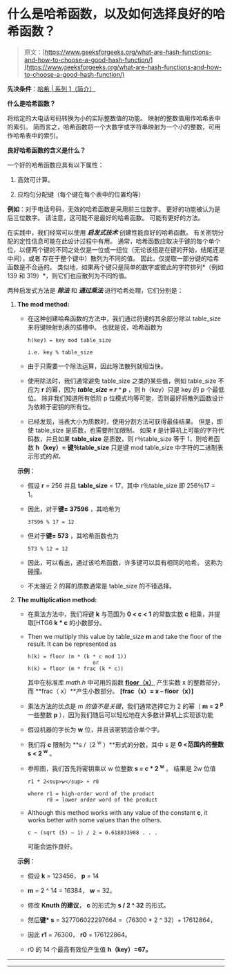 # 什么是哈希函数，以及如何选择良好的哈希函数？

> 原文：[https://www.geeksforgeeks.org/what-are-hash-functions-and-how-to-choose-a-good-hash-function/](https://www.geeksforgeeks.org/what-are-hash-functions-and-how-to-choose-a-good-hash-function/)

**先决条件**：[哈希 | 系列 1（简介）](https://www.geeksforgeeks.org/hashing-set-1-introduction/) 

**什么是哈希函数？**

将给定的大电话号码转换为小的实际整数值的功能。 映射的整数值用作哈希表中的索引。 简而言之，哈希函数将一个大数字或字符串映射为一个小的整数，可用作哈希表中的索引。

**良好哈希函数的含义是什么？**

一个好的哈希函数应具有以下属性：

1.  高效可计算。

2.  应均匀分配键（每个键在每个表中的位置均等）

**例如**：对于电话号码，无效的哈希函数是采用前三位数字。 更好的功能被认为是后三位数字。 请注意，这可能不是最好的哈希函数。 可能有更好的方法。

在实践中，我们经常可以使用 ***启发式技术*** 创建性能良好的哈希函数。 有关密钥分配的定性信息可能在此设计过程中有用。 通常，哈希函数应取决于键的每个单个位，以便两个键的不同之处仅是一位或一组位（无论该组是在键的开始，结尾还是中间），或者 存在于整个键中）散列为不同的值。 因此，仅提取一部分键的哈希函数是不合适的。 类似地，如果两个键只是简单的数字或彼此的字符排列*（例如 139 和 319）*，则它们也应散列为不同的值。

两种启发式方法是 ***除法*** 和 ***通过乘法*** 进行哈希处理，它们分别是：

1.  **The mod method:**

    *   在这种创建哈希函数的方法中，我们通过将键的其余部分除以 table_size 来将键映射到表的插槽中。 也就是说，哈希函数为

        ```
        h(key) = key mod table_size 

        i.e. key % table_size
        ```

    *   由于只需要一个除法运算，因此除法散列就相当快。

    *   使用除法时，我们通常避免 table_size 之类的某些值，例如 table_size 不应为 **r** 的幂，因为 ***table_size = r ^ p*** ，则 h（key）只是 key 的 p 个最低位。 除非我们知道所有低阶 p 位模式均等可能，否则最好将散列函数设计为依赖于密钥的所有位。

    *   已经发现，当表大小为质数时，使用分割方法可获得最佳结果。 但是，即使 table_size 是质数，也需要附加限制。 如果 **r** 是计算机上可能的字符代码数，并且如果 **table_size** 是质数，则 r％table_size 等于 1，则哈希函数 **h（key）= 键％table_size** 只是键 mod table_size 中字符的二进制表示形式的*和。*

    **示例**：

    *   假设 **r** = 256 并且 **table_size** = 17，其中 r％table_size 即 256％17 = 1。

    *   因此，对于**键= 37596** ，其哈希为

        ```
        37596 % 17 = 12
        ```

    *   但对于**键= 573** ，其哈希函数也为

        ```
        573 % 12 = 12
        ```

    *   因此，可以看出，通过该哈希函数，许多键可以具有相同的哈希。 这称为[碰撞](https://www.geeksforgeeks.org/hashing-set-2-separate-chaining/)。

    *   不太接近 2 的幂的质数通常是 table_size 的不错选择。

2.  **The multiplication method:**

    *   在乘法方法中，我们将键 **k** 与范围为 **0 < c < 1** 的常数实数 **c** 相乘，并提取[HTG6 **k * c** 的小数部分。

    *   Then we multiply this value by table_size **m** and take the floor of the result. It can be represented as

        ```
        h(k) = floor (m * (k * c mod 1))
                             or
        h(k) = floor (m * frac (k * c))

        ```

        其中在标准库 *math.h* 中可用的函数 [**floor（x）**](https://www.geeksforgeeks.org/ceil-floor-functions-cpp/) 产生实数 x 的整数部分，而 **frac（ x）**产生小数部分。 **[frac（x）= x – floor（x）]**

    *   乘法方法的优点是 *m 的值不是关键*，我们通常选择它为 2 的幂（ **m = 2 <sup>p</sup>** 一些整数 **p** ），因为我们随后可以轻松地在大多数计算机上实现该功能

    *   假设机器的字长为 **w** 位，并且该密钥适合单个字。

    *   我们将 **c** 限制为 **s /（2 <sup>w</sup> ）**形式的分数，其中 s 是 **0 <范围内的整数 s < 2 <sup>w</sup>** 。

    *   参照图，我们首先将密钥乘以 w 位整数 **s = c * 2 <sup>w</sup>** 。 结果是 2w 位值

        ```
        r1 * 2<sup>w</sup> + r0

        where r1 = high-order word of the product
              r0 = lower order word of the product

        ```

    *   Although this method works with any value of the constant **c**, it works better with some values than the others.

        ```
        c ~ (sqrt (5) – 1) / 2 = 0.618033988 . . .
        ```

        可能会运作良好。

    **示例**：

    *   假设 **k** = 123456， **p** = 14

    *   **m** = 2 ^ 14 = 16384， **w** = 32。

    *   修改 **Knuth 的建议**， **c** 的形式为 **s / 2 ^ 32** 的形式。

    *   然后**键* s** = 327706022297664 =（76300 * 2 ^ 32）+ 17612864，

    *   因此 **r1** = 76300， **r0** = 176122864。

    *   r0 的 14 个最高有效位产生值 **h（key）=67。**



* * *

* * *




